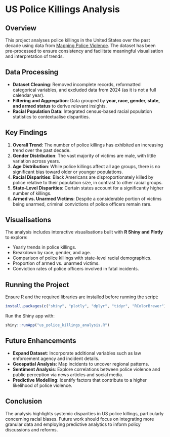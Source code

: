 # US Police Killings Analysis

## Overview
This project analyses police killings in the United States over the past decade using data from [Mapping Police Violence](https://mappingpoliceviolence.us). The dataset has been pre-processed to ensure consistency and facilitate meaningful visualisation and interpretation of trends.

## Data Processing
- **Dataset Cleaning**: Removed incomplete records, reformatted categorical variables, and excluded data from 2024 (as it is not a full calendar year).
- **Filtering and Aggregation**: Data grouped by **year, race, gender, state, and armed status** to derive relevant insights.
- **Racial Population Data**: Integrated census-based racial population statistics to contextualise disparities.

## Key Findings
1. **Overall Trend**: The number of police killings has exhibited an increasing trend over the past decade.
2. **Gender Distribution**: The vast majority of victims are male, with little variation across years.
3. **Age Distribution**: While police killings affect all age groups, there is no significant bias toward older or younger populations.
4. **Racial Disparities**: Black Americans are disproportionately killed by police relative to their population size, in contrast to other racial groups.
5. **State-Level Disparities**: Certain states account for a significantly higher number of killings.
6. **Armed vs. Unarmed Victims**: Despite a considerable portion of victims being unarmed, criminal convictions of police officers remain rare.

## Visualisations
The analysis includes interactive visualisations built with **R Shiny and Plotly** to explore:
- Yearly trends in police killings.
- Breakdown by race, gender, and age.
- Comparison of police killings with state-level racial demographics.
- Proportion of armed vs. unarmed victims.
- Conviction rates of police officers involved in fatal incidents.

## Running the Project
Ensure R and the required libraries are installed before running the script:
```r
install.packages(c("shiny", "plotly", "dplyr", "tidyr", "RColorBrewer"))
```
Run the Shiny app with:
```r
shiny::runApp("us_police_killings_analysis.R")
```

## Future Enhancements
- **Expand Dataset**: Incorporate additional variables such as law enforcement agency and incident details.
- **Geospatial Analysis**: Map incidents to uncover regional patterns.
- **Sentiment Analysis**: Explore correlations between police violence and public perception via news articles and social media.
- **Predictive Modelling**: Identify factors that contribute to a higher likelihood of police violence.

## Conclusion
The analysis highlights systemic disparities in US police killings, particularly concerning racial biases. Future work should focus on integrating more granular data and employing predictive analytics to inform policy discussions and reforms.
